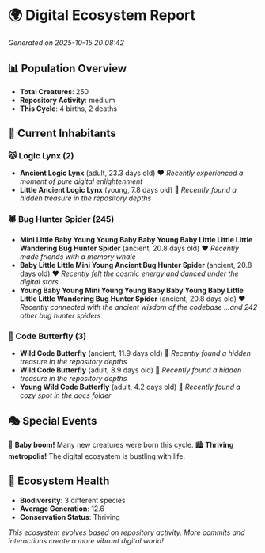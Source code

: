 # 🌍 Digital Ecosystem Report
*Generated on 2025-10-15 20:08:42*

## 📊 Population Overview
- **Total Creatures**: 250
- **Repository Activity**: medium
- **This Cycle**: 4 births, 2 deaths

## 👥 Current Inhabitants

### 🐱 Logic Lynx (2)
- **Ancient Logic Lynx** (adult, 23.3 days old) ❤️
  *Recently experienced a moment of pure digital enlightenment*
- **Little Ancient Logic Lynx** (young, 7.8 days old) 💚
  *Recently found a hidden treasure in the repository depths*

### 🕷️ Bug Hunter Spider (245)
- **Mini Little Baby Young Young Baby Baby Young Baby Little Little Little Wandering Bug Hunter Spider** (ancient, 20.8 days old) ❤️
  *Recently made friends with a memory whale*
- **Baby Little Little Mini Young Ancient Bug Hunter Spider** (ancient, 20.8 days old) ❤️
  *Recently felt the cosmic energy and danced under the digital stars*
- **Young Baby Young Mini Young Young Baby Baby Young Baby Little Little Little Wandering Bug Hunter Spider** (ancient, 20.8 days old) ❤️
  *Recently connected with the ancient wisdom of the codebase*
  *...and 242 other bug hunter spiders*

### 🦋 Code Butterfly (3)
- **Wild Code Butterfly** (ancient, 11.9 days old) 💛
  *Recently found a hidden treasure in the repository depths*
- **Wild Code Butterfly** (adult, 8.9 days old) 💛
  *Recently found a hidden treasure in the repository depths*
- **Young Wild Code Butterfly** (adult, 4.2 days old) 💚
  *Recently found a cozy spot in the docs folder*

## 🎭 Special Events

🎉 **Baby boom!** Many new creatures were born this cycle.
🏙️ **Thriving metropolis!** The digital ecosystem is bustling with life.

## 🔬 Ecosystem Health
- **Biodiversity**: 3 different species
- **Average Generation**: 12.6
- **Conservation Status**: Thriving

*This ecosystem evolves based on repository activity. More commits and interactions create a more vibrant digital world!*